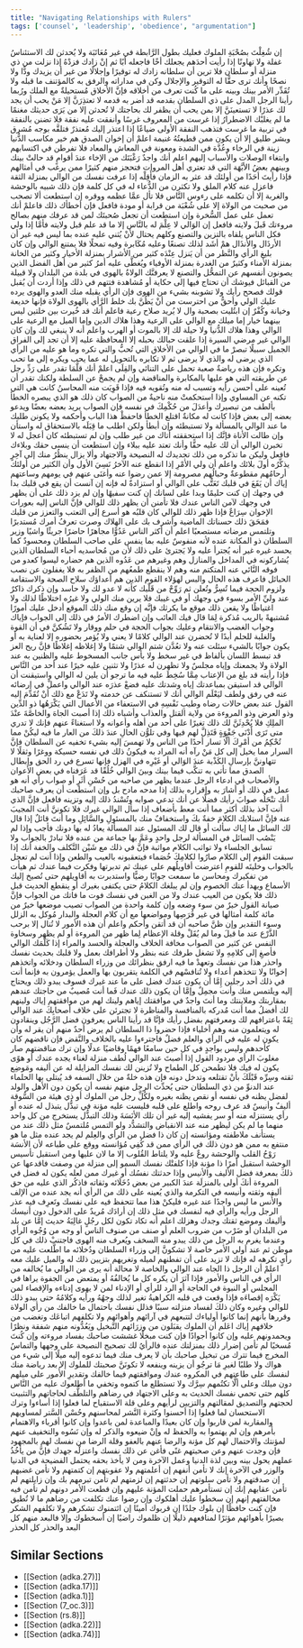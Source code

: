 ```yaml
---
title: "Navigating Relationships with Rulers"
tags: ['counsel', 'leadership', 'obedience', "argumentation"]
---
```


 إن شُغِلْتَ بصُحْبَةِ الملوك فعليك بطول الرَّابطة في غير مُعَاتَبَة ولا يُحدثن لك الاستئناسُ غفلة ولا تهاونًا
إذا رأيت أحدَهم يجعلك أخًا فاجعله أبًا ثم إنْ زادك فزدْهُ
إذا نزلت من ذي منزلة أو سلطان فلا ترين أن سلطانه زادك له توقيرًا وإجلالًا من غير أن يزيدك ودًّا ولا نصحًا وأنك ترى حقًّا له التوقير والإجلال وكن في مداراته والرفق به كالمؤتنف ما قبله ولا تُقَدِّر الأمر بينك وبينه على ما كُنت تعرف من أخلاقه فإنَّ الأخلاق مُستحيلةٌ مع الملك ورُبما رأينا الرجل المدل على ذي السلطان بقدمه قد أضر به قدمه
لا تعتذِرَنَّ إلا مَنْ يحب أن يجد لك عذرًا لا تستعينَنَّ إلا بمن يحب أن يظفر لك بحاجتك
لا تُحدثن إلا من يَرَى حديثك مغنمًا ما لم يغلبْك الاضطرارُ
إذا غرست من المعروف غرسًا وأنفقت عليه نفقة فلا تضنن بالنفقة في تربية ما غرست فتذهب النفقة الأولى ضياعًا
إذا اعتذر إليك مُعتذرٌ فتلقَّه بوجه مُشرق وبشر طليق إلا أن يكون ممن قطيعتُهُ غنيمة
اعلمْ أن إخوان الصدق هم خير مكاسب الدُّنيا زينة في الرخاء وعُدَّة في الشدة ومعونة في المعاش والمعاد فلا تفرطن في اكتسابهم وابتغاء الوصلات والأسباب إليهم
اعلم أنك واجدٌ رَغْبَتَك من الإخاء عندَ أقوامٍ قد حالتْ بينك وبينهم بعضُ الأبَّهَة التي قد تعتري أهل المروات فتحجز منهم كثيرًا ممن يرغب في أمثالهم فإذا رأيتَ أحَدًا من أولئك قد عثر به الزمان فأَقِلْه
إذا عرفت نفسك من الوالي بمنزلة الثقة فاعزل عنه كلام الملق ولا تكثرن من الدُّعاء له في كل كلمة فإن ذلك شبيه بالوحشة والغربة إلا أن تكلمه على رءوس النَّاس فلا تأل عمَّا عظمه ووقره
إن استطعت ألا تصحب من صحبت من الولاة إلا على شُعْبَة من قرابة أو مودة فافعل فإن أخطأك ذلك فاعلمْ أنك تعمل على عمل السُّخرة وإن استطعت أن تجعل صُحبتَك لمن قد عرفك منهم بصالح مروءتك قَبلَ ولايته فافعل
إن الوَالي لا عِلْمَ له بالنَّاس إلا ما قد علم قبل ولايته فأمَّا إذا ولي فكل الناس يلقاه بالتزين والتصنع وكلهم يحتال لأنْ يُثني عليه عنده بما ليس فيه غير أن الأرذَال والأنذَال همْ أشَد لذلك تصنعًا وعليه مُكَابرة وفيه تمحلًا فلا يمتنع الوالي وإن كان بليغ الرأي والنَّظر من أن يَنزل عِنْدَه كثير من الأشرار بمنزلة الأخيار وكثير من الخانة بمنزلة الأمناء وكثيرٌ من الغدرة بمنزلة الأوفياء ويُغطَّى عليه أمرُ كثير من أهل الفضل الذين يصونون أنفسهم عن التمحُّل والتصنع
لا يعرفنَّك الولاةُ بالهوى في بلدة من البلدان ولا قبيلة من القبائل فيوشك أن تحتاج فيها إلى حكاية أو مُشاهدة فتتهم في ذلك وإذا أردت أن يُقبل قولك فصحح رأيك ولا تشوبنه بشيء من الهوى فإن الرأي يقبله منك العدو والهوى يرده عليك الولي وأحقُّ من احترست من أنْ يَظُنَّ بك خلط الرَّأي بالهوى الولاة فإنها خديعة وخيانة وكُفْرٌ
إن ابتُليت بصحبة وال لا يُريد صلاح رعية فاعلم أنك قد خُيرت بين خلتين ليس بينهما خيار إما ميلك مع الوالي على الرعية وهذا هلاك الدين وإما الميل مع الرعية على الوالي وهذا هلاك الدُّنيا ولا حيلة لك إلا بالموت أو الهرب واعلم أنه لا ينبغي لك وإن كان الوالي غير مرضي السيرة إذا علقت حبالك بحبله إلا المحافظة عليه إلا أن تجد إلى الفراق الجميل سبيلًا
تبصرْ ما في الوالي من الأخلاق التي تُحبُّ والتي تكره وما هو عليه من الرأي الذي يرضى له والذي لا يرضى ثم لا تكابره بالتحويل له عما يحب ويكره إلى ما تحب وتكره فإن هذه رياضةٌ صعبة تحمل على التنائي والقِلَى
اعلمْ أنك قلَّمَا تقدر على رَدِّ رجل عن طريقته التي هو عليها بالمكابرة والمناقضة وإن لم يجمحْ عن السلطة ولكنك تقدر أن تُعينه على أحسن رأيه وتسبب له منه وتُقويه فيه فإذا قَوِيَت منه المحاسنُ كانت هي التي تكنه عن المساوي وإذا استحكمتْ منه ناحيةٌ من الصواب كان ذلك هو الذي يبصره الخطأ بألطف من تبصيرك وأعدَلَ من حُكْمِكَ في نفسه فإن الصواب يريد بعضه بعضًا ويدعو بعضه إلى بعض فإذا كانت له مكانةٌ اقتلع الخطأ فاحفظْ هذا الباب وأحكمه ولا يكونن طلبك ما عند الوالي بالمسألة ولا تستبطئه وإن أبطأ ولكن اطلب ما قِبَلَه بالاستحقاق له واستأن وإن طالت الأناة فإنَّك إذا استحققته أتاك من غير طلب وإن لم تستبطئه كان أعجل له
لا تخبرن الوالي أن لك عليه حقًّا وأنك تعتد عليه ببلاء وإن استطعت أن ينسى حقك وبلاءك فافعل وليكن ما تذكره من ذلك تجديدك له النصيحة والاجتهاد وألا يزال ينظُرُ منك إلى آخِرٍ يذكِّرُه أولَ بلائك
واعلم أن ولي الأمْرِ إذا انقطع عنه الآخرُ نَسِيَ الأول وأن الكثير من أولئك أرحامُهم مقطوعةٌ وحبالُهم مصرومة
إلا عمن رضوا عنه وأغنَى عنهم في يومهم وساعتهم
إياك أن يَقَعَ في قلبك تَعَتُّب على الوالي أو استزادةٌ له فإنه إن آنست أن يقع في قلبك بدا في وجهك إن كنت حليمًا وبدا على لسانك إن كنت سفيهًا وإن لم يزد ذلك على أن يظهر في وجهك لآمن الناس عندك فلا تأمنن أن يظهر ذلك للوالي فإنَّ الناس إليه بعورات الإخوان سِرَاعٌ فإذا ظهر ذلك للوالي كان قلبُه هو أسرع إلى التعتب والتعزز من قلبك فمَحَقَ ذلك حسناتك الماضية وأشرف بك على الهلاك وصرت تعرفُ أمرك مُستدبرًا وتلتمس مرضاته مستصعبًا
اعلم أن أكثر الناس عَدُوًّا مجاهرًا حاضرًا جريئًا واشيًا وزير السلطان ذو المكانة عنده لأنه منفوسٌ عليه بما ينفس على صاحب السلطان ومحسودٌ كما يحسد غيره غير أنه يُجترأ عليه ولا يَجترئ على ذلك لأن من مُحاسديه أحباء السلطان الذين يُشاركونه في المداخل والمنازل وهم وغيرهم من عَدُوه الذين هم حضاره ليسوا كعدو من فوقه النَّائي عنه المتكتم منه وهم لا ينقطع طمعُهم من الظفر به فلا يغفلون عن نصب الحبائل فاعرف هذه الحال والبس لهؤلاء القوم الذين هم أعداؤك سلاح الصحة والاستقامة ولزوم الحجة فيما تُسِرُّ وتُعلن ثم رَوِّحْ من قَلْبك كأنه لا عدو لك ولا حاسد وإن ذكرك ذاكرٌ عند وليِّ الأمر بسوء في وجهك أو في غيبك فلا يرين منك الولي ولا غيرُه اختلاطًا لذلك ولا اغتياظًا ولا يقعن ذلك موقع ما يكرثك فإنَّه إن وقع منك ذلك الموقع أدخل عليك أمورًا مُشتبهةً بالريب مُذكرة لِمَا قال فيك العائب وإن اضطرك الأمرُ في ذلك إلى الجواب فإياك وجواب الغضب والانتقام وعليك بجواب الحجة في حلم ووقار ولا تَشُكنَّ في أن القوة والغلبة للحلم أبدًا
لا تُحضرن عند الوالي كلامًا لا يعني ولا يُؤمر بحضوره إلا لعناية به أو يكون جوابًا بالشيء سئلت عنه ولا تعُدَّن شتم الوالي شتمًا ولا إغلاظه إغلاظًا فإنَّ ريح العز قد تبسط اللسان بألفاظ في غير سخط ولا بأس
جانب المسخوط عليه والظنين به عند الولاة ولا يجمعنك وإياه مجلسٌ ولا تظهرن له عذرًا ولا تثنين عليه خيرًا عند أحد من النَّاس فإذا رأيته قد بلغ من الإعتاب مِمَّا سُخِطَ عليه فيه ما ترجو أن يلين له الوالي واستيقنت أن الوالي قد استيقن بمباعدتك إياه وشدتك عليه فضعْ عذرَه عند الوالي واعملْ في إرضائه عنه في رفق ولطف
ليَعْلَم الوالي أنك لا تستنكف عن خدمته ولا تَدَعْ مع ذلك أنْ تُقَدِّمَ إليه القول عند بعض حالات رضاه وطيبِ نَفْسِهِ في الاستعفاء من الأعمال التي يَكْرَهُها ذو الدِّين وذو العرض وذو المروءة من ولاية القتل والعذاب وأشباه ذلك
إذا أصبت الجاهَ والخاصَّةَ عنْدَ الملِكِ فلا يُحْدِثَنَّ لك ذلك تغيرًا على أحد من أهله وأعوانه ولا استغناءً عنهم فإنك لا تدري متى تَرَى أَدْنَى جَفْوَةٍ فَتَذِلَّ لهم فيها وفي تلوُّن الحالِ عندَ ذلكَ من العار ما فيه
ليكُنْ مما تُحْكِمُ من أمْرِكَ ألَّا تسار أحدًا من الناس ولا تهمسَ إليه بشيء تخفيه عن السلطان فإنَّ السرار مما يخيل إلى كل مَنْ رآه أنه المراد به فيكونُ ذلك في نفسه حسيكة ووغرًا وثقلًا
لا تتهاوننَّ بإرسالِ الكَذْبة عندَ الوَالي أو غَيْرِه في الهزل فإنها تسرع في رد الحق وإبطال الصدق مما تأتي به
تنكَّب فيما بينك وبينَ الوالي خُلُقًا قد عَرَفناه في بعض الأعوان والأصحاب في ادعاء الرجل عندما يظهر من صاحبه من حُسْنِ أثَرٍ أو صواب رأي أنه هو عمل في ذلك أو أشارَ به وإقراره بذلك إذا مدحه مادح بل وإن استطعت أن يعرف صاحبك أنك تنْحَلُه صوابَ رأيك فضلًا عن أنك تدعي صوابه وتُسْندُ ذلك إليه وتزينه فافعل فإنَّ الذي أنت آخذ بذلك أكثر مما أنت معط بأضعاف
إذا سأل الوالي غيرك فلا تكوننَّ أنت المجيبَ عنه فإنَّ استلابك الكلامَ خفةٌ بكَ واستخفافٌ منك بالمسئولِ والسَّائِلِ وما أنتَ قائلٌ إذا قال لك السائل ما إياك سألت أو قال لك المسئول عند المسألة يعادُ له بها دونك فأجب وإذا لم يَنْصُب السائل في المسألة لرجل واحدٍ وعَمَّ بها جماعة من عنده فلا تبادرْ بالجواب ولا تسابق الجلساء ولا تواثب الكلام مواثبة فإنَّ في ذلك مع شَيْن التَّكلف والخفة أنك إذا سبقت القوم إلى الكلام صارُوا لكلامِكَ خُصَماء فيتعقبونه بالعيب والطعن وإذا أنت لم تعجل بالجواب وخليتَه للقومِ اعترضت أقاويلُهم على عينك ثم تدبرتها وفكرت فيما عندك ثم هيأت من تفكيرك ومحاسن ما سمعت جوابًا رضيًّا واستدبرت به أقاويلهم حتى تُصيخ إليك الأسماع ويهدأ عنك الخصوم وإن لم يبلغك الكلامُ حتى يكتفى بغيرك أو ينقطع الحديث قبل ذلك فلا يكون من العيب عندك ولا من الغبن في نفسك فوت ما فاتك من الجواب فإنَّ صيانة القول خيرٌ من سوء وضعه وإن كلمة واحدة من الصواب تصيب موضعها خيرٌ من مائة كلمة أمثالها في غير فُرَصِها ومواضعها مع أن كلام العجلة والبدار مُوكل به الزلل وسوء التقدير وإن ظنَّ صاحبه أن قد أتقن وأحكم
واعلم أن هذه الأمور لا تُنال إلا برحب الذَّرْع عند ما قيلَ وما لم يُقَلْ وقلة الإعظام لِما ظهر من المروءة أو لم يظهر وسخاوة النفس عن كثير من الصواب مخافة الخلاف والعجلة والحسد والمراء
إذا كَلَّمَك الوالي فأصغِ إلى كلامِهِ ولا تشغل طرفك عنه بنظر ولا أطرافك بعمل ولا قلبك بحديث نفسك واحذر هذا من نفسك وتعهدْ ما فيه
ارفق بنظرائك من وزراء السلطان ودخلائه واتخذهم إخوانًا ولا تتخذهم أعداء ولا تُنافسْهم في الكلمة يتقربون بها والعمل يؤمرون به فإنما أنت في ذلك أحد رجلين إِمَّا أن يكون عندك فضل على ما عند غيرك فسوف يبدو ذلك ويحتاج إليه ويلتمس منك وأنت مجمِلٌ وإمَّا أن يكون ذلك عندك فَما أنت مُصيبٌ من حاجتك عندهم بمقاربتك وملاينتك وما أنتَ واجدٌ في موافقتك إياهم ولينك لهم من موافقتهم إياك ولينهم لك أفضلُ مما أنت مُدركه بالمنافسة والمناظرة
لا تجترئن على خلاف أصحابِكَ عند الوالي ثِقَةً باعترافهم لك ومعرفتهم بفضل رأيك فإنَّا قد رأينا الناس يعرفون فضل الرَّجُل وينقادون له ويتعلمون منه وهم أخلياء فإذا حضروا ذا السلطان لم يرض أحدٌ منهم أن يقر له وأن يكون له عليه في الرأي والعلم فضلٌ فاجترءوا عليه بالخلاف والنَّقض فإن ناقضهم كان كأحدهم  وليس بواجدٍ في كل حين سامعًا فهمًا وقاضيًا عدلًا وإن ترك مناقضتهم صار مغلوبَ الرأي مردود القول
إذا أصبتَ عند الوالي لُطف منزلة لغناء يجده عندك أو هوًى يكون له فيك فلا تطمحن كل الطماح ولا تُزينن لك نفسك المزايلة له عن أليفه ومَوضِع ثقته وسِرِّه قَبْلَكَ بأنْ تقتلعه وتدخل دونه فإن هذه خلةٌ من خلال السفه قد يُبتلى بها الحلماء عند الدنوِّ من ذي السلطان حتى يُحدِّث الرجل منهم نفسه أن يكون دون الأهل والولد لفضل يظنه في نفسه أو نقص يظنه بغيره ولكُلِّ رجل من الملوك أو ذي هيئة من السُّوقة أليفٌ وأنيسٌ قد عرف روحه واطلع على قلبه فليست عليه مؤنة في تبذُّل يتبذل له عنده أو رأي يستنزله منه أو سر يفشيه إليه غير أن تلك الأنَسَةَ وذلك التبذُّل يستخرج من كل واحد منهما ما لم يكن ليظهر منه عند الانقباض والتشدُّد  ولو التمس مُلتمسٌ مثل ذلك عند من يستأنف ملاطفته ومؤانسته إن كان ذا فضل من الرأي والعِلم لم يجد عنده مثل ما هو منتفع به ممن هو دون ذلك في الرأي ممن قد كُفِي مُؤانسته ووقع على طباعه لأن الأنسَة رَوْحُ القلب والوحشة روعٌ عليه ولا يلتاط القُلوب إلا ما لان عليها ومن استقبل تأسيس الوحشة استقبل أمرًا ذا مؤنة فإذا كلفتْك نفسك السمو إلى منزلة من وصفت فاقدعها عن ذلكَ بمعرفة فضل الأليف والأنيس وإذا حدثتك نفسُك أو غيرك ممن لعله يكون له فضل في المروءة أنكَ أولى بالمنزلَة عندَ الكبير من بعض دُخَلَائه وثقاته فاذكُر الذي عليه من حق أليفه وثقته وأنيسه في التكرمة والذي يُعينه على ذلك من الرأي أنه يجد عنده من الإلف والأُنس ما ليس واجدًا عند غيره فليكنْ هذا مما تتحفظ فيه على نفسك وتَعرِف فيه عذر الرجل ورأيه والرأي فيه لنفسك في مثل ذلك إن أرادَك مُريدٌ على الدخول دون أنيسك وأليفك وموضع ثقتك وجدك وهزلك
اعلم أنه تكاد تكون لكل رجُلٍ غالِبَةُ حديث إمَّا عن بلد من البلدان أو ضَرْب من ضروب العلم أو صنف من صنوف الناس أو وجه من وُجُوه الرأي وعندما يغرم به الرجل من ذلك يبدو منه السخف ويُعرف منه الهوى فاجتنبْ ذلك في كل موطن ثم عند أولي الأمر خاصة
لا تشكونَّ إلى وزراء السلطان ودُخلائه ما اطَّلعت عليه من رأيٍ تكرهه له فإنك لا تزيد على أن تفطنهم لميله وتغريهم بتزيين ذلك له والميل عليك معه
اعلمْ أن الرجل ذا الجاه عند الوالي والخاصة لا محالة أنه يرى من الوالي ما يُخالفه من الرأي في الناس والأمور فإذا آثرَ أن يكره كل ما يُخالفُهُ أو يمتعض من الجفوة يراها في المجلس أو النبوة في الحاجة أو الرد للرأي أو الإدناء لمن لا يهوى إدناءه والإقصاء لمن يَكْرَه إقصاءَه فإذا وقعت في قلبه الكراهيةُ تغير لذلك وجهُهُ ورأيه وكلامُهُ حتى يبدو ذلك للوالي وغيره  وكان ذلكَ لفساد منزلته سببًا فذلل نفسك باحتمال ما خالفك من رأي الولاة وقررها بأنهم إنما كانوا أولياءك لتتبعهم في آرائهم وأهوائهم ولا تكلفهم اتباعَك وتغضب من خلافهم إياك
اعَلم أن الملوك يقبَلون من وزرَائهم التَّبخيل ويَعُدُّونه منهم شفقة ونظرًا ويحمدونهم عليه وإن كانوا أجوادًا فإن كنت مبخلًا غششت صاحبك بفساد مروءته وإن كُنتَ مُسخيًا لم تأمن إضرار ذلك بمنزلتك عنده فالرأيُ لك تصحيح النصيحة على وجهها والتماسُ المخرج فيما تترك من تبخيل صاحبك بأن لا يعرف منك فيما تدعوه إليه ميلًا إلى شيء من هواك ولا طلبًا لغيرِ مَا ترجُو أن يزينه وينفعه
لا تكونَنَّ صحبتك للملوك إلا بعد رياضة منك لنفسك على طاعتهم في المكروه عندك وموافقتهم فيما خالفك وتقديرِ الأُمور على ميلهم دون ميلك وعلى ألَّا تكتُمهم سِرَّك ولا تستطلع ما كتموه وتخفي ما أطلعوك عليه من النَّاس كلهم حتى تحمي نفسك الحديث به وعلى الاجتهاد في رضاهم والتلطُّف لحاجاتهم والتثبيت لحجتهم والتصديق لمقالتهم والتزيين لرأيهم وعلى قلة الاستقباح لما فعلوا إذا أساءوا وترك الاستحسان لما فعلوا إذا أحسنوا وكثرة النَّشر لمحاسنهم وحُسْن السَّتر لمساويهم والمقاربة لمن قاربوا وإن كان بعيدًا والمباعدة لمن باعدوا وإن كانوا أقرباء والاهتمام بأمرهم وإن لم يهتموا به والحفظ له وإنْ ضيعوه والذكر له وإن نَسُوه والتخفيف عنهم لمؤنتك والاحتمال لهم كل مؤنة والرضا عنهم بالعفو وقلة الرضا من نفسك لهم بالمجهود فإن وجدت عنهم وعن صحبتهم غنًى فأغن عن ذلك نفسك واعتزلْه جهدك فإنَّ من يأخُذُ عملهم يحول بينه وبين لذة الدنيا وعمل الآخرة ومن لا يأخذ بحقه يحتمل الفضيحة في الدنيا والوزر في الآخرة
إنك لا تأمن أنفهم إن أعلمتهم ولا عقوبتهم إن كتمتهم ولا تأمن غضبهم إن صدقتهم ولا تأمن سلوتهم إن حدثتهم إن لزمتهم لم تأمن تبرمهم بك وإن زايلتهم لم تأمن عقابهم
إنك إن تستأمرهم حملت المؤنة عليهم وإن قطعت الأمر دونهم لم تأمن فيه مخالفتهم إنهم إن سخطوا عليك أهلكوك وإن رضوا عنك تكلفت من رضاهم ما لا تُطيق فإن كنت حافظًا إن بلوك جلدًا إن قربوك أمينًا إن ائتمنوك تشكرهم ولا تكلفهم الشكر بصيرًا بأهوائهم مؤثرًا لمنافعهم ذليلًا إن ظلموك راضيًا إن أسخطوك وإلا فالبعد منهم كل البعد والحذر كل الحذر

## Similar Sections
- [[Section (adka.27)]]
 - [[Section (adka.17)]]
 - [[Section (adka.1)]]
 - [[Section (7_oc.3)]]
 - [[Section (rs.8)]]
 - [[Section (adka.22)]]
 - [[Section (adka.74)]]
